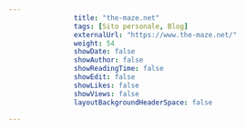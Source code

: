 ---
                title: "the-maze.net"
                tags: [Sito personale, Blog]
                externalUrl: "https://www.the-maze.net/"
                weight: 54
                showDate: false
                showAuthor: false
                showReadingTime: false
                showEdit: false
                showLikes: false
                showViews: false
                layoutBackgroundHeaderSpace: false
                ---

